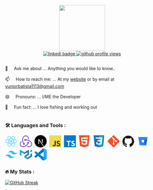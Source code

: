 <div align="center">
  <img align="center" width="150px" height="150px" align="center" src="https://res.cloudinary.com/https-yuniorbatista-com/image/upload/v1699882375/Github%20Readme/developer_lbiumt.png" />
</div>
<div align="center">
  <a href="https://www.linkedin.com/in/yunior-profile">
   <img src="https://img.shields.io/badge/LinkedIn-blue?logo=linkedin&logoColor=white" alt="linkedi badge" />
  </a>
  <a href="#">
    <img src="https://komarev.com/ghpvc/?username=batistaDev1113&style=flat-square&color=blue" alt="github profile views" />
  </a>
</div>
&nbsp;&nbsp;

 💬  &nbsp;&nbsp;&nbsp;&nbsp;Ask me about ... Anything you would like to know..<br /><br />
 📫  &nbsp;&nbsp;&nbsp;&nbsp;How to reach me: ... At my [website](https://yuniorbatista.com) or by email at yuniorbatista1113@gmail.com<br /><br />
 😄  &nbsp;&nbsp;&nbsp;&nbsp;Pronouns: ... I/ME the Developer<br /><br />
 🎣  &nbsp;&nbsp;&nbsp;&nbsp;Fun fact: ... I love fishing and working out<br /><br />

### :hammer_and_wrench: Languages and Tools :
<div>
  <img src="https://github.com/devicons/devicon/blob/master/icons/react/react-original.svg" width="40px" height="40px" />&nbsp;
  <img src="https://github.com/devicons/devicon/blob/master/icons/redux/redux-original.svg" width="40px" height="40px" />&nbsp;
  <img src="https://github.com/devicons/devicon/blob/master/icons/nextjs/nextjs-original.svg" width="40px" height="40px" />&nbsp;
  <img src="https://github.com/devicons/devicon/blob/master/icons/javascript/javascript-original.svg" width="40px" height="40px" />&nbsp;
  <img src="https://github.com/devicons/devicon/blob/master/icons/typescript/typescript-original.svg" width="40px" height="40px" />&nbsp;
  <img src="https://github.com/devicons/devicon/blob/master/icons/html5/html5-original.svg" width="40px" height="40px" />&nbsp;
  <img src="https://github.com/devicons/devicon/blob/master/icons/css3/css3-original.svg" width="40px" height="40px" />&nbsp;
  <img src="https://github.com/devicons/devicon/blob/master/icons/git/git-original.svg" width="40px" height="40px" />&nbsp;
  <img src="https://github.com/devicons/devicon/blob/master/icons/github/github-original.svg" width="40px" height="40px" />&nbsp;
  <img src="https://github.com/devicons/devicon/blob/master/icons/bitbucket/bitbucket-original.svg" width="40px" height="40px" />&nbsp;
  <img src="https://github.com/devicons/devicon/blob/master/icons/tailwindcss/tailwindcss-plain.svg" width="40px" height="40px" />&nbsp;
  <img src="https://github.com/devicons/devicon/blob/master/icons/materialui/materialui-original.svg" width="40px" height="40px" />&nbsp;
  <img src="https://github.com/devicons/devicon/blob/master/icons/vscode/vscode-original.svg" width="40px" height="40px" />&nbsp;
</div>

### :fire: My Stats :
[![GitHub Streak](http://github-readme-streak-stats.herokuapp.com?user=batistaDev1113&theme=dark&background=000000)](https://git.io/streak-stats)

 

 

